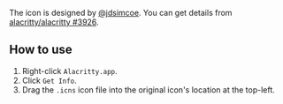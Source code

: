 The icon is designed by [@jdsimcoe](https://github.com/jdsimcoe). You can get details from [alacritty/alacritty #3926](https://github.com/alacritty/alacritty/issues/3926).

## How to use

1. Right-click `Alacritty.app`.
2. Click `Get Info`.
3. Drag the `.icns` icon file into the original icon's location at the top-left.

